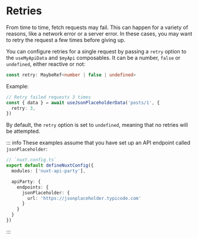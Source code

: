 # Retries

From time to time, fetch requests may fail. This can happen for a variety of reasons, like a network error or a server error. In these cases, you may want to retry the request a few times before giving up.

You can configure retries for a single request by passing a `retry` option to the `useMyApiData` and `$myApi` composables. It can be a number, `false` or `undefined`, either reactive or not:

```ts
const retry: MaybeRef<number | false | undefined>
```

Example:

```ts
// Retry failed requests 3 times
const { data } = await useJsonPlaceholderData('posts/1', {
  retry: 3,
})
```

By default, the `retry` option is set to `undefined`, meaning that no retries will be attempted.

::: info
These examples assume that you have set up an API endpoint called `jsonPlaceholder`:

```ts
// `nuxt.config.ts`
export default defineNuxtConfig({
  modules: ['nuxt-api-party'],

  apiParty: {
    endpoints: {
      jsonPlaceholder: {
        url: 'https://jsonplaceholder.typicode.com'
      }
    }
  }
})
```

:::
